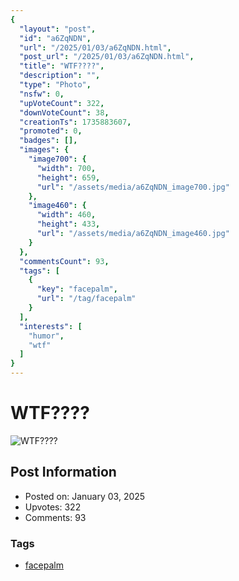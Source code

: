 ```yaml
---
{
  "layout": "post",
  "id": "a6ZqNDN",
  "url": "/2025/01/03/a6ZqNDN.html",
  "post_url": "/2025/01/03/a6ZqNDN.html",
  "title": "WTF????",
  "description": "",
  "type": "Photo",
  "nsfw": 0,
  "upVoteCount": 322,
  "downVoteCount": 38,
  "creationTs": 1735883607,
  "promoted": 0,
  "badges": [],
  "images": {
    "image700": {
      "width": 700,
      "height": 659,
      "url": "/assets/media/a6ZqNDN_image700.jpg"
    },
    "image460": {
      "width": 460,
      "height": 433,
      "url": "/assets/media/a6ZqNDN_image460.jpg"
    }
  },
  "commentsCount": 93,
  "tags": [
    {
      "key": "facepalm",
      "url": "/tag/facepalm"
    }
  ],
  "interests": [
    "humor",
    "wtf"
  ]
}
---
```


# WTF????

![WTF????](/assets/media/a6ZqNDN_image700.jpg)

## Post Information

- Posted on: January 03, 2025
- Upvotes: 322
- Comments: 93

### Tags

- [facepalm](/tag/facepalm)
